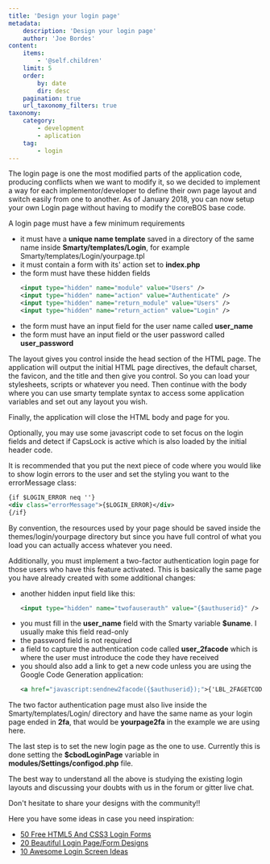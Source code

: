 ```yaml
---
title: 'Design your login page'
metadata:
    description: 'Design your login page'
    author: 'Joe Bordes'
content:
    items:
        - '@self.children'
    limit: 5
    order:
        by: date
        dir: desc
    pagination: true
    url_taxonomy_filters: true
taxonomy:
    category:
        - development
        - aplication
    tag:
        - login
---
```


The login page is one the most modified parts of the application code,
producing conflicts when we want to modify it, so we decided to
implement a way for each implementor/developer to define their own page
layout and switch easily from one to another. As of January 2018, you
can now setup your own Login page without having to modify the coreBOS
base code.

A login page must have a few minimum requirements

-   it must have a **unique name template** saved in a directory of the
    same name inside **Smarty/templates/Login**, for example
    Smarty/templates/Login/yourpage.tpl
-   it must contain a form with its' action set to **index.php**
-   the form must have these hidden fields
    ```xml
    <input type="hidden" name="module" value="Users" />
    <input type="hidden" name="action" value="Authenticate" />
    <input type="hidden" name="return_module" value="Users" />
    <input type="hidden" name="return_action" value="Login" />
    ```
-   the form must have an input field for the user name called
    **user\_name**
-   the form must have an input field or the user password called
    **user\_password**

The layout gives you control inside the head section of the HTML page.
The application will output the initial HTML page directives, the
default charset, the favicon, and the title and then give you control.
So you can load your stylesheets, scripts or whatever you need. Then
continue with the body where you can use smarty template syntax to
access some application variables and set out any layout you wish.

Finally, the application will close the HTML body and page for you.

Optionally, you may use some javascript code to set focus on the login
fields and detect if CapsLock is active which is also loaded by the
initial header code.

It is recommended that you put the next piece of code where you would
like to show login errors to the user and set the styling you want to
the errorMessage class:

```xml
{if $LOGIN_ERROR neq ''}
<div class="errorMessage">{$LOGIN_ERROR}</div>
{/if}
```

By convention, the resources used by your page should be saved inside
the themes/login/yourpage directory but since you have full control of
what you load you can actually access whatever you need.

Additionally, you must implement a two-factor authentication login page
for those users who have this feature activated. This is basically the
same page you have already created with some additional changes:

-   another hidden input field like
    this:
    ```xml
    <input type="hidden" name="twofauserauth" value="{$authuserid}" />
    ```
-   you must fill in the **user\_name** field with the Smarty variable
    **$uname**. I usually make this field read-only
-   the password field is not required
-   a field to capture the authentication code called **user\_2facode**
    which is where the user must introduce the code they have received
-   you should also add a link to get a new code unless you are using
    the Google Code Generation
    application:
    ```xml
    <a href="javascript:sendnew2facode({$authuserid});">{'LBL_2FAGETCODE'|getTranslatedString:'Users'}
    ```

The two factor authentication page must also live inside the
Smarty/templates/Login/ directory and have the same name as your login
page ended in **2fa**, that would be **yourpage2fa** in the example we
are using here.

The last step is to set the new login page as the one to use. Currently
this is done setting the **$cbodLoginPage** variable in
**modules/Settings/configod.php** file.

The best way to understand all the above is studying the existing login
layouts and discussing your doubts with us in the forum or gitter live
chat.

Don't hesitate to share your designs with the community!!

Here you have some ideas in case you need inspiration:

-   [50 Free HTML5 And CSS3 Login Forms](https://colorlib.com/wp/html5-and-css3-login-forms/)
-   [20 Beautiful Login Page/Form Designs](https://cssauthor.com/20-beautiful-login-pageform-designs-inspiration/)
-   [10 Awesome Login Screen Ideas](https://www.rolustech.com/blog/sugarcrm-login-screen-customization-10-awesome-login-screen-ideas/)
